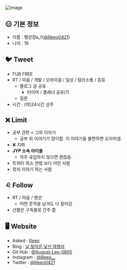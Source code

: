 ![image](https://user-images.githubusercontent.com/101883868/163679161-b16a59be-3454-43f6-af78-0d775902d81c.png)
## 😑 기본 정보
- 이름 : 펭귄쟝a_f([@llleeo0421](https://github.com/llleeo0421))
- 나이 : 19

## 🐦 Tweet
- FUB FREE
- RT / 마음 / 개발 / 오마이걸 / 일상 / 탐라소통 / 등등
  - 블로그 글 공유
    - 타이머 / 플래너 공유(?)
  - 질문
- 시간 : (약)24시간 상주

## ❌ Limit
- 공부 관련 < 그외 이야기
  - 공부 외 이야기가 많이함. 이 이야기들 불편하면 오지마셈.
- ❌ 지뢰
- **JYP 소속 아이돌**
  - 자주 유입하지 않으면 괜찮음.
- 트위터 최소 연령 보다 어린 사람
- 정치 이야기 하는 사람

## ♌ Follow
- RT / 마음 / 멘션
  - 어떤 흔적을 남겨도 다 찾아감
- 선팔은 구독팔로 간주 함

## 🖥️ Website
- Asked : [llleeo](https://asked.kr/llleeo)
- Blog : [날 찾아온 낯선 여행자](https://llleeo0421.tistory.com)
- Git Hub : [@August-Leo-0805](https://github.com/August-Leo-0805)
- Instagram : [@llleeo__](https://instagram.com/llleeo__)
- Twitter : [@llleeo0421](https://twitter.com/llleeo0421)
